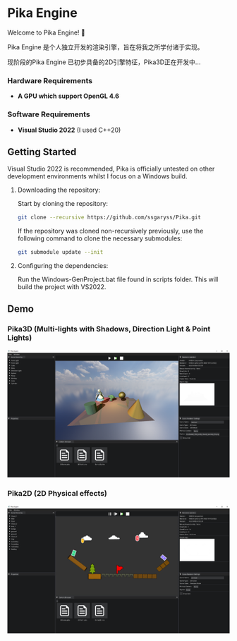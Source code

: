 # Pika Engine
Welcome to Pika Engine! 🎉

Pika Engine 是个人独立开发的渲染引擎，旨在将我之所学付诸于实现。

现阶段的Pika Engine 已初步具备的2D引擎特征，Pika3D正在开发中...

### Hardware Requirements
- **A GPU which support OpenGL 4.6**

### Software Requirements
- **Visual Studio 2022** (I used C++20)

## Getting Started
Visual Studio 2022 is recommended, Pika is officially untested on other development environments whilst I focus on a Windows build.

1. Downloading the repository:
   
   Start by cloning the repository:
   ```bash
   git clone --recursive https://github.com/ssgaryss/Pika.git
   ```
   
   If the repository was cloned non-recursively previously, use the following command to clone the necessary submodules:
   ```bash
   git submodule update --init
   ```

3. Configuring the dependencies:
   
   Run the Windows-GenProject.bat file found in scripts folder. This will build the project with VS2022.
## Demo
### Pika3D (Multi-lights with Shadows, Direction Light & Point Lights)
![Shadow map.](examples/Demo3D_Shadows.png)
### Pika2D (2D Physical effects)
![2D Physical effects.](examples/Demo2D_Physics2D.png)
   
